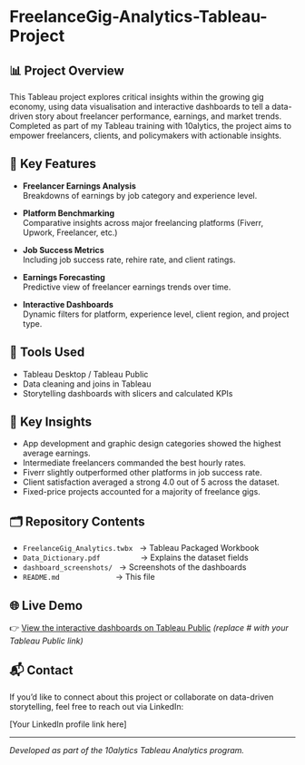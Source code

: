 # FreelanceGig-Analytics-Tableau-Project
## 📊 Project Overview

This Tableau project explores critical insights within the growing gig economy, using data visualisation and interactive dashboards to tell a data-driven story about freelancer performance, earnings, and market trends. Completed as part of my Tableau training with 10alytics, the project aims to empower freelancers, clients, and policymakers with actionable insights.

## 🚀 Key Features

- **Freelancer Earnings Analysis**  
  Breakdowns of earnings by job category and experience level.

- **Platform Benchmarking**  
  Comparative insights across major freelancing platforms (Fiverr, Upwork, Freelancer, etc.)

- **Job Success Metrics**  
  Including job success rate, rehire rate, and client ratings.

- **Earnings Forecasting**  
  Predictive view of freelancer earnings trends over time.

- **Interactive Dashboards**  
  Dynamic filters for platform, experience level, client region, and project type.

## 🔎 Tools Used

- Tableau Desktop / Tableau Public
- Data cleaning and joins in Tableau
- Storytelling dashboards with slicers and calculated KPIs

## 🌟 Key Insights

- App development and graphic design categories showed the highest average earnings.  
- Intermediate freelancers commanded the best hourly rates.  
- Fiverr slightly outperformed other platforms in job success rate.  
- Client satisfaction averaged a strong 4.0 out of 5 across the dataset.  
- Fixed-price projects accounted for a majority of freelance gigs.

## 🗂️ Repository Contents

- `FreelanceGig_Analytics.twbx` &nbsp;&nbsp;→ Tableau Packaged Workbook  
- `Data_Dictionary.pdf` &nbsp;&nbsp;&nbsp;&nbsp;&nbsp;&nbsp;&nbsp;&nbsp;&nbsp;&nbsp;&nbsp;&nbsp;&nbsp;&nbsp;&nbsp;&nbsp;&nbsp;→ Explains the dataset fields  
- `dashboard_screenshots/` &nbsp;&nbsp;→ Screenshots of the dashboards  
- `README.md` &nbsp;&nbsp;&nbsp;&nbsp;&nbsp;&nbsp;&nbsp;&nbsp;&nbsp;&nbsp;&nbsp;&nbsp;&nbsp;&nbsp;&nbsp;&nbsp;&nbsp;&nbsp;&nbsp;&nbsp;&nbsp;&nbsp;&nbsp;&nbsp;→ This file

## 🌐 Live Demo

👉 [View the interactive dashboards on Tableau Public](#) *(replace # with your Tableau Public link)*

## 📬 Contact

If you’d like to connect about this project or collaborate on data-driven storytelling, feel free to reach out via LinkedIn:

[Your LinkedIn profile link here]

---

*Developed as part of the 10alytics Tableau Analytics program.*
